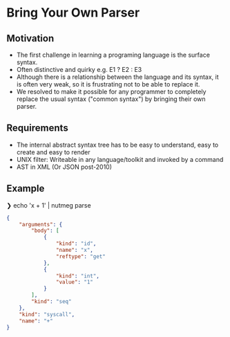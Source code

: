 # Bring Your Own Parser

## Motivation

- The first challenge in learning a programing language is the surface syntax.
- Often distinctive and quirky e.g. E1 ? E2 : E3
- Although there is a relationship between the language and its syntax, it is often very weak, so it is frustrating not to be able to replace it.
- We resolved to make it possible for any programmer to completely replace the usual syntax ("common syntax") by bringing their own parser.

## Requirements

- The internal abstract syntax tree has to be easy to understand, easy to create and easy to render
- UNIX filter: Writeable in any language/toolkit and invoked by a command
- AST in XML (Or JSON post-2010)



## Example

❯ echo 'x + 1' | nutmeg parse

```json
{
    "arguments": {
        "body": [
            {
                "kind": "id",
                "name": "x",
                "reftype": "get"
            },
            {
                "kind": "int",
                "value": "1"
            }
        ],
        "kind": "seq"
    },
    "kind": "syscall",
    "name": "+"
}
```

